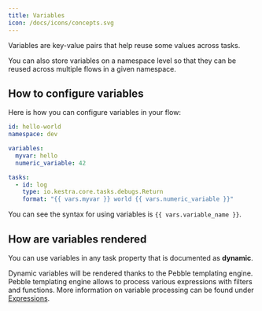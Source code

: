 ```yaml
---
title: Variables
icon: /docs/icons/concepts.svg
---
```


Variables are key-value pairs that help reuse some values across tasks.

You can also store variables on a namespace level so that they can be reused across multiple flows in a given namespace.

## How to configure variables

Here is how you can configure variables in your flow:

```yaml
id: hello-world
namespace: dev

variables:
  myvar: hello
  numeric_variable: 42

tasks:
  - id: log
    type: io.kestra.core.tasks.debugs.Return
    format: "{{ vars.myvar }} world {{ vars.numeric_variable }}"
```

You can see the syntax for using variables is `{{ vars.variable_name }}`.

## How are variables rendered

You can use variables in any task property that is documented as **dynamic**.

Dynamic variables will be rendered thanks to the Pebble templating engine. Pebble templating engine allows to process various expressions with filters and functions. More information on variable processing can be found under [Expressions](06.expressions/01.index.md).


